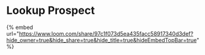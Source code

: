 # Lookup Prospect

{% embed url="https://www.loom.com/share/97c1f073d5ea435facc58917340d3def?hide_owner=true&hide_share=true&hide_title=true&hideEmbedTopBar=true" %}
